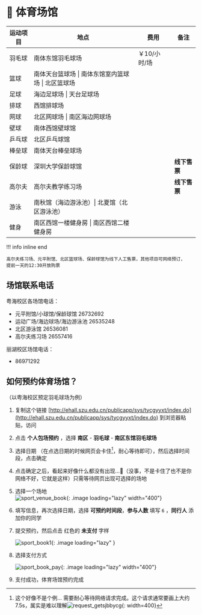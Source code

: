 # :tennis: 体育场馆



| 运动项目 | 地点                                               | 费用         | 备注         |
| -------- | -------------------------------------------------- | ------------ | ------------ |
| 羽毛球   | 南体东馆羽毛球场                                   | ￥10/小时/场 |              |
| 篮球     | 南体天台篮球场 \| 南体东馆室内篮球场 \| 北区篮球场 |              |              |
| 足球     | 海边足球场 \| 天台足球场                           |              |              |
| 排球     | 西馆排球场                                         |              |              |
| 网球     | 北区网球场 \| 南区海边网球场                       |              |              |
| 壁球     | 南体西馆壁球馆                                     |              |              |
| 乒乓球   | 北区乒乓球馆                                       |              |              |
| 棒垒球   | 南体天台棒垒球场                                   |              |              |
| 保龄球   | 深圳大学保龄球馆                                   |              | **线下售票** |
| 高尔夫   | 高尔夫教学练习场                                   |              | **线下售票** |
| 游泳     | 南秋馆（海边游泳池）\| 北夏馆（北区游泳池）        |              |              |
| 健身     | 南区西馆一楼健身房 \| 南区西馆二楼健身房           |              |              |

!!! info  inline end

    高尔夫练习场、元平附馆、北区篮球场、保龄球馆为线下人工售票，其他项目可网络预订，     提前一天的12:30开放购票



## 场馆联系电话

粤海校区各场馆电话：

* 元平附馆/小球馆/保龄球馆 26732692
* 运动广场/海边球场/海边游泳池 26535248
* 北区游泳馆 26536081
* 高尔夫练习场 26557416

丽湖校区场馆电话：

* 86971292



## 如何预约体育场馆？

（以粤海校区预定羽毛球场为例）

1. 复制这个链接 [http://ehall.szu.edu.cn/publicapp/sys/tycgyyxt/index.do](http://ehall.szu.edu.cn/publicapp/sys/tycgyyxt/index.do)  到浏览器粘贴，访问

2. 点击 **个人包场预约** ，选择 **南区** - **羽毛球** - **南区东馆羽毛球场**

3. 选择日期 （在点选日期的时候网页会卡住[^1]，耐心等待即可），然后选择时间段，点击确定

4. 点击确定之后，看起来好像什么都没有出现...:smiling_face_with_tear:（没事，不是卡住了也不是你网络不好，它就是这样）只需等待网页出现可选择的场地

5. 选择一个场地    
    ![sport_venue_book](https://storage.szulib.top/szulib/fires-docs/images/sport_venue_book.png){: .image  loading="lazy" width="400"}
    
6. 填写信息，再次选择日期，选择 **可预约时间段**，**参与人数** 填写 `6` ，**同行人** 添加你的同学

7. 提交预约，然后点击 红色的 **未支付** 字样

    ![sport_book1](https://storage.szulib.top/szulib/fires-docs/images/sport_book1.png){: .image  loading="lazy" }

8. 选择支付方式

    ![sport_book_pay](https://storage.szulib.top/szulib/fires-docs/images/sport_book_pay.png){: .image  loading="lazy" width="400"}

9. 支付成功，体育场馆预约完成

[^1]:这个好像不是个例... 需要耐心等待网络请求完成。这个请求通常要画上大约7.5s，属实是难以理解![request_getsjbbycg](https://storage.szulib.top/szulib/fires-docs/images/request_getsjbbycg.png){: width=400}